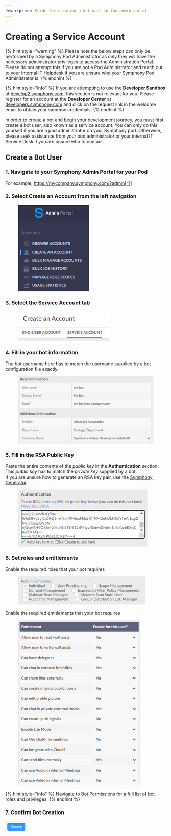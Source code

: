 ```yaml
---
description: Guide for creating a bot user in the admin portal
---
```


# Creating a Service Account

{% hint style="warning" %}
Please note the below steps can only be performed by a Symphony Pod Administrator as only they will have the necessary administrator privileges to access the Administration Portal. Please do not attempt this if you are not a Pod Administrator and reach out to your internal IT Helpdesk if you are unsure who your Symphony Pod Administrator is.
{% endhint %}

{% hint style="info" %}
If you are attempting to use the **Developer Sandbox** at [develop2.symphony.com](https://develop2.symphony.com), this section is not relevant for you. Please register for an account at the **Developer Center** at [developers.symphony.com](https://developers.symphony.com) and click on the request link in the welcome email to obtain your sandbox credentials.
{% endhint %}

In order to create a bot and begin your development journey, you must first create a bot user, also known as a service account. You can only do this yourself if you are a pod administrator on your Symphony pod. Otherwise, please seek assistance from your pod administrator or your internal IT Service Desk if you are unsure who to contact.

## Create a Bot User

### 1. Navigate to your Symphony Admin Portal for your Pod

For example, https://mycompany.symphony.com/?admin[^1]

### 2. Select Create an Account from the left navigation

<div align="left">

<figure><img src="../../.gitbook/assets/image (56).png" alt=""><figcaption></figcaption></figure>

</div>

### 3. Select the Service Account tab

<div align="left">

<figure><img src="../../.gitbook/assets/image (19).png" alt=""><figcaption></figcaption></figure>

</div>

### 4. Fill in your bot information

The bot username here has to match the username supplied by a bot configuration file exactly.

<div align="left">

<figure><img src="../../.gitbook/assets/image (53).png" alt=""><figcaption></figcaption></figure>

</div>

### 5. Fill in the RSA Public Key

Paste the entire contents of the _public key_ in the **Authentication** section.\
This _public key_ has to match the _private key_ supplied by a bot.\
If you are unsure how to generate an RSA key pair, use the [Symphony Generator](../../dev-tools/generator.md).

<div align="left">

<figure><img src="../../.gitbook/assets/image (5).png" alt=""><figcaption></figcaption></figure>

</div>

### 6. Set roles and entitlements

Enable the required roles that your bot requires

<div align="left" data-full-width="false">

<figure><img src="../../.gitbook/assets/image (57).png" alt=""><figcaption></figcaption></figure>

</div>

Enable the required entitlements that your bot requires

<div align="left">

<figure><img src="../../.gitbook/assets/image (9).png" alt=""><figcaption></figcaption></figure>

</div>

{% hint style="info" %}
Navigate to [Bot Permissions](../overview-of-rest-api/bot-permissions.md) for a full list of bot roles and privileges.
{% endhint %}

### 7. Confirm Bot Creation

![](<../../.gitbook/assets/image (62).png>)

[^1]: This is an example address. Your company's pod might be located on a custom domain, in which case simply append **/?admin** behind your pod address to access the Admin Console.

